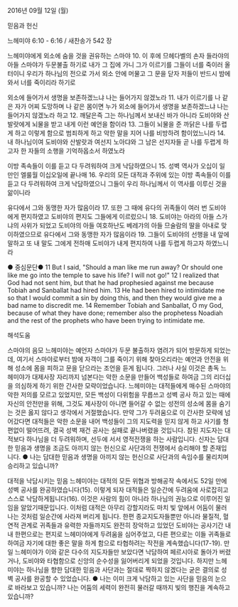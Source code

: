 2016년 09월 12일 (월)

믿음과 헌신



느헤미야 6:10 - 6:16 / 새찬송가 542 장


느헤미야에게 외소에 숨을 것을 권유하는 스마야
10. 이 후에 므헤다벨의 손자 들라야의 아들 스마야가 두문불출 하기로 내가 그 집에 가니 그가 이르기를 그들이 너를 죽이러 올 터이니 우리가 하나님의 전으로 가서 외소 안에 머물고 그 문을 닫자 저들이 반드시 밤에 와서 너를 죽이리라 하기로 

외소에 들어가서 생명을 보존하겠느냐 나는 들어가지 않겠노라
11. 내가 이르기를 나 같은 자가 어찌 도망하며 나 같은 몸이면 누가 외소에 들어가서 생명을 보존하겠느냐 나는 들어가지 않겠노라 하고 
12. 깨달은즉 그는 하나님께서 보내신 바가 아니라 도비야와 산발랏에게 뇌물을 받고 내게 이런 예언을 함이라 
13. 그들이 뇌물을 준 까닭은 나를 두렵게 하고 이렇게 함으로 범죄하게 하고 악한 말을 지어 나를 비방하려 함이었느니라 
14. 내 하나님이여 도비야와 산발랏과 여선지 노아댜와 그 남은 선지자들 곧 나를 두렵게 하고자 한 자들의 소행을 기억하옵소서 하였노라 

이방 족속들이 이를 듣고 다 두려워하여 크게 낙담하였으니
15. 성벽 역사가 오십이 일 만인 엘룰월 이십오일에 끝나매 
16. 우리의 모든 대적과 주위에 있는 이방 족속들이 이를 듣고 다 두려워하여 크게 낙담하였으니 그들이 우리 하나님께서 이 역사를 이루신 것을 앎이니라 

유다에서 그와 동맹한 자가 많음이라
17. 또한 그 때에 유다의 귀족들이 여러 번 도비야에게 편지하였고 도비야의 편지도 그들에게 이르렀으니 
18. 도비야는 아라의 아들 스가냐의 사위가 되었고 도비야의 아들 여호하난도 베레갸의 아들 므술람의 딸을 아내로 맞이하였으므로 유다에서 그와 동맹한 자가 많음이라 
19. 그들이 도비야의 선행을 내 앞에 말하고 또 내 말도 그에게 전하매 도비야가 내게 편지하여 나를 두렵게 하고자 하였느니라 

● 중심문단● 11 But I said, "Should a man like me run away? Or should one like me go into the temple to save his life? I will not go!" 12 I realized that God had not sent him, but that he had prophesied against me because Tobiah and Sanballat had hired him. 13 He had been hired to intimidate me so that I would commit a sin by doing this, and then they would give me a bad name to discredit me. 14 Remember Tobiah and Sanballat, O my God, because of what they have done; remember also the prophetess Noadiah and the rest of the prophets who have been trying to intimidate me.

해석도움





스마야의 음모
느헤미야는 예언자 스마야가 두문 불출하자 염려가 되어 방문하게 되었는데, 여기서 스마야로부터 밤에 자객이 그를 죽이기 위해 찾아오리라는 예언과 안전을 위해 성소에 몸을 피하고 문을 닫으라는 조언을 듣게 됩니다. 그러나 사실 이것은 총독 느헤미야가 대제사장 자리까지 넘본다는 악한 소문을 만들어 백성들로 하여금 그의 리더십을 의심하게 하기 위한 간사한 모략이었습니다. 느헤미야는 대적들에게 매수된 스마야의 악한 저의를 모르고 있었지만, 모든 백성이 다위험을 무릅쓰고 성벽 공사 하고 있는 때에 자신의 안전만을 위해, 그것도 제사장이 아니면 들어갈 수 없는 성전의 성소에 몸을 숨기는 것은 옳지 않다고 생각에서 거절했습니다. 만약 그가 두려움으로 이 간사한 모략에 넘어갔다면 대적들은 악한 소문을 내어 백성들이 그의 지도력을 믿지 않게 하고 사기를 형편없이 떨어뜨려, 결국 성벽 재건 공사는 실패로 끝나버렸을 것입니다. 참된 지도자는 대적보다 하나님을 더 두려워하며, 선두에 서서 영적전쟁을 하는 사람입니다. 신자는 담대한 믿음과 생명을 조금도 아끼지 않는 헌신으로 사단과의 전쟁에서 승리해야 할 존재입니다.
● 나는 담대한 믿음과 생명을 아끼지 않는 헌신으로 사단과의 속임수를 물리치며 승리하고 있습니까?

대적을 낙담시키는 믿음
느헤미야는 대적의 모든 위협과 방해공작 속에서도 52일 만에 성벽 공사를 완공하였습니다(15). 이렇게 되자 대적들은 일순간에 두려움에 사로잡히고 스스로 낙담하게됩니다(16). 이것은 사람의 힘이 아니라 하나님의 권능으로 이루어진 일임을 알았기때문입니다. 이처럼 대적은 아무리 강할지라도 마치 빛 앞에서 어둠이 물러나는 것처럼 일순간에 사라져 버리게 됩니다. 한편 종교지도자들뿐만 아니라 물질적, 혈연적 관계로 귀족들과 유력한 자들까지도 완전히 장악하고 있었던 도비야는 공사기간 내내 한편으로는 편지로 느헤미야에게 두려움을 심어주었고, 다른 편으로는 이들 귀족들로 하여금 자기에 대한 좋은 말을 하게 함으로 타협하려는 작전을 계속했습니다(17-19). 만일 느헤미야가 이와 같은 다수의 지도자들만 보았다면 낙담하여 페르시아로 돌아가 버렸거나, 도비야와 타협함으로 신앙의 순수성을 잃어버리게 되었을 것입니다. 하지만 느헤미야는 하나님을 향한 담대한 믿음과 사단과는 절대로 짝하지 않겠다는 굳은 결의로 성벽 공사를 완공할 수 있었습니다.
● 나는 이미 크게 낙담하고 있는 사단을 믿음의 눈으로 바라보고 있습니까? 나는 어둠의 세력이 완전히 물러갈 때까지 빛의 행진을 계속하고 있습니까?